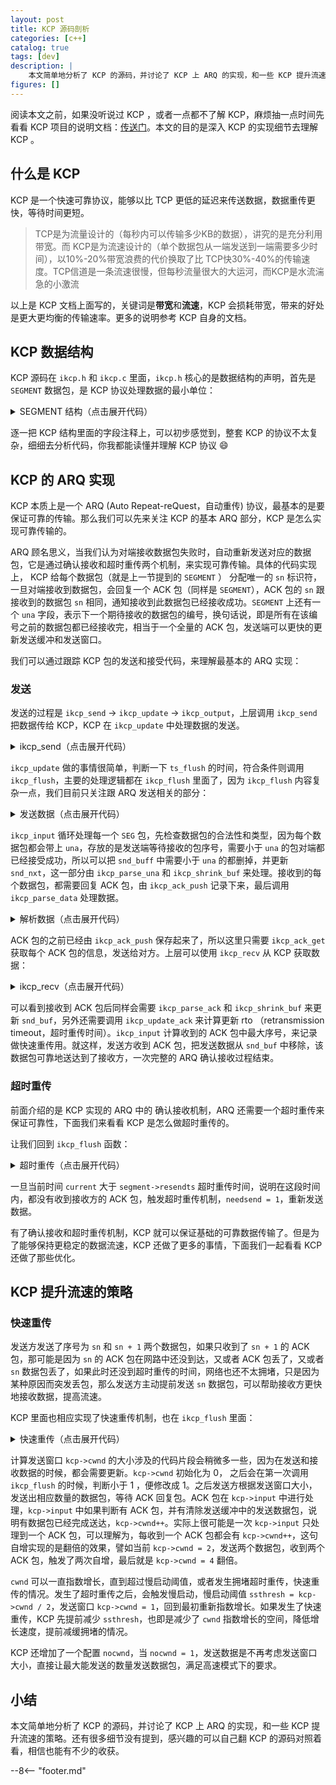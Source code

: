 ```yaml
---
layout: post
title: KCP 源码剖析
categories: [c++]
catalog: true
tags: [dev]
description: |
    本文简单地分析了 KCP 的源码，并讨论了 KCP 上 ARQ 的实现，和一些 KCP 提升流速的策略。
figures: []
---
```

<meta property="og:title" content="KCP 源码剖析" />

阅读本文之前，如果没听说过 KCP ，或者一点都不了解 KCP，麻烦抽一点时间先看看 KCP 项目的说明文档：[传送门](https://github.com/skywind3000/kcp)。本文的目的是深入 KCP 的实现细节去理解 KCP 。

## 什么是 KCP

KCP 是一个快速可靠协议，能够以比 TCP 更低的延迟来传送数据，数据重传更快，等待时间更短。

> TCP是为流量设计的（每秒内可以传输多少KB的数据），讲究的是充分利用带宽。而 KCP是为流速设计的（单个数据包从一端发送到一端需要多少时间），以10%-20%带宽浪费的代价换取了比 TCP快30%-40%的传输速度。TCP信道是一条流速很慢，但每秒流量很大的大运河，而KCP是水流湍急的小激流

以上是 KCP 文档上面写的，关键词是**带宽**和**流速**，KCP 会损耗带宽，带来的好处是更大更均衡的传输速率。更多的说明参考 KCP 自身的文档。

## KCP 数据结构

KCP 源码在 `ikcp.h` 和 `ikcp.c` 里面，`ikcp.h` 核心的是数据结构的声明，首先是 `SEGMENT` 数据包，是 KCP 协议处理数据的最小单位：

<details>
<summary> SEGMENT 结构（点击展开代码） </summary>
```cpp
//=====================================================================
// SEGMENT 一个 SETMENT 就是一个数据包
//=====================================================================
struct IKCPSEG
{
    // 链表节点，发送和接受队列都是这里的链表的结构
    struct IQUEUEHEAD node;

    // 会话编号，同一个会话编号相同
    IUINT32 conv;

    // 数据包类型，譬如 DATA 或者 ACK
    IUINT32 cmd;

    // 由于 MTU 的限制，大数据包会拆分成多个小数据包，这个是小数据包的编号
    IUINT32 frg

    // 每个数据包，都会附带上发送方的接受窗口大小
    IUINT32 wnd;

    // 发送时间，如果是 ACK 包，会设置为源数据包的 ts
    IUINT32 ts;

    // 唯一标识数据包的编号
    IUINT32 sn;

    // 代表小于 una 的数据包都接收成功，跟 TCP 含义一致：oldest unacknowledged sequence number SND
    IUINT32 una;

    // 数据长度
    IUINT32 len;

    // 超时重传时间
    IUINT32 resendts;

    // 下次超时等待时间
    IUINT32 rto;

    // 快速重传，收到本数据包之后的数据包的数量，大于一定数量就触发快速重传
    IUINT32 fastack;

    // 发送次数
    IUINT32 xmit;

    // 数据
    char data[1];
};
```
</details>

看完 `SEGMENT` 的注释，大致能看出 KCP 的核心也是一个 ARQ 协议，通过自动超时重传来保证数据的送达。接着再来看看 KCP 结构 `KCPCB` 的定义：

<details>
<summary> KCP 结构（点击展开代码） </summary>
```cpp
//---------------------------------------------------------------------
// IKCPCB
//---------------------------------------------------------------------
struct IKCPCB
{
    // conv: 会话编号
    // mtu, mss: 最大传输单元，最大报文段大小
    // state: 会话状态，0 有效，-1 断开
    IUINT32 conv, mtu, mss, state;

    // snd_una: 等待 ACK 的包编号
    // snd_nxt: 下一个等待发送的数据包编号
    // rcv_nxt: 下一个等待接收的数据包编号
    IUINT32 snd_una, snd_nxt, rcv_nxt;

    // ts_recent, ts_lastack: 未用到
    // ssthresh: 拥塞控制慢启动阈值
    IUINT32 ts_recent, ts_lastack, ssthresh;

    // rx_rto: rto (retransmission timeout)，超时重传时间
    // rx_rttval, rx_srtt, rx_minrto: 计算 rto 的中间变量
    IINT32 rx_rttval, rx_srtt, rx_rto, rx_minrto;

    // snd_wnd, rcv_wnd: 最大发送和接收窗口大小
    // rmt_wnd: remote wnd ，对端剩余接受窗口大小
    // cwnd: 可发送窗口大小
    // probe: 是否要发送控制报文的标志
    IUINT32 snd_wnd, rcv_wnd, rmt_wnd, cwnd, probe;

    // current: 当前时间
    // interval: 更新间隔
    // ts_flush: 下次需要更新的时间
    // xmit: 发送失败次数
    IUINT32 current, interval, ts_flush, xmit;

    // 对应链表的长度
    IUINT32 nrcv_buf, nsnd_buf;
    IUINT32 nrcv_que, nsnd_que;

    // nodelay: 控制超时重传的 rto 增长速度
    // updated: 是否调用过 ikcp_update
    IUINT32 nodelay, updated;

    // ts_probe, probe_wait: 对端接收窗口长时间为 0 时主动定期发起询问
    IUINT32 ts_probe, probe_wait;

    // deal_link: 对端长时间无应答
    // incr: 参与计算发送窗口大小
    IUINT32 dead_link, incr;

    // queue: 跟用户层接触的数据包
    // buf: 协议缓存的数据包
    struct IQUEUEHEAD snd_queue;
    struct IQUEUEHEAD rcv_queue;
    struct IQUEUEHEAD snd_buf;
    struct IQUEUEHEAD rcv_buf;

    // 需要发送 ack 的数据包信息
    IUINT32 *acklist;

    // 需要 ack 的包数量
    IUINT32 ackcount;

    // acklist 内存大小
    IUINT32 ackblock;

    // 用户层传进来的数据
    void *user;

    // 存放一个 kcp 包的空间
    char *buffer;

    // 触发快速重传的 fastack 次数
    int fastresend;

    // 快速重传最大次数
    int fastlimit;

    // nocwnd: 不考虑慢启动的发送窗口大小
    // stream: 流模式
    int nocwnd, stream;

    // debug log
    int logmask;

    // 发送数据接口
    int (*output)(const char *buf, int len, struct IKCPCB *kcp, void *user);

    void (*writelog)(const char *log, struct IKCPCB *kcp, void *user);
};
```
</details>

逐一把 KCP 结构里面的字段注释上，可以初步感觉到，整套 KCP 的协议不太复杂，细细去分析代码，你我都能读懂并理解 KCP 协议 :smile:

## KCP 的 ARQ 实现

KCP 本质上是一个 ARQ (Auto Repeat-reQuest，自动重传) 协议，最基本的是要保证可靠的传输。那么我们可以先来关注 KCP 的基本 ARQ 部分，KCP 是怎么实现可靠传输的。

ARQ 顾名思义，当我们认为对端接收数据包失败时，自动重新发送对应的数据包，它是通过确认接收和超时重传两个机制，来实现可靠传输。具体的代码实现上， KCP 给每个数据包（就是上一节提到的 `SEGMENT` ） 分配唯一的 `sn` 标识符，一旦对端接收到数据包，会回复一个 ACK 包（同样是 `SEGMENT`），ACK 包的 `sn` 跟接收到的数据包 `sn` 相同，通知接收到此数据包已经接收成功。`SEGMENT` 上还有一个 `una` 字段，表示下一个期待接收的数据包的编号，换句话说，即是所有在该编号之前的数据包都已经接收完，相当于一个全量的 ACK 包，发送端可以更快的更新发送缓冲和发送窗口。

我们可以通过跟踪 KCP 包的发送和接受代码，来理解最基本的 ARQ 实现：

### 发送

发送的过程是 `ikcp_send` -> `ikcp_update` -> `ikcp_output`，上层调用 `ikcp_send` 把数据传给 KCP，KCP 在 `ikcp_update` 中处理数据的发送。

<details>
<summary> ikcp_send（点击展开代码） </summary>
```cpp
//---------------------------------------------------------------------
// 发送数据接口，用户调用 ikcp_send 来让 kcp 发送数据
// user/upper level send, returns below zero for error
//---------------------------------------------------------------------
int ikcp_send(ikcpcb *kcp, const char *buffer, int len)
{
    IKCPSEG *seg;
    int count, i;

    // mss 不能小于1
    assert(kcp->mss > 0);
    if (len < 0) return -1;

    // append to previous segment in streaming mode (if possible)
    if (kcp->stream != 0) {
        // 处理流模式
        // ......
    }

    // 计算分包，如果数据长度 len 大于 mss，需要分成多个包发送，对端接受到之后再拼起来
    if (len <= (int)kcp->mss) count = 1;
    else count = (len + kcp->mss - 1) / kcp->mss;

    if (count >= (int)IKCP_WND_RCV) return -2;

    if (count == 0) count = 1;

    // 分包
    for (i = 0; i < count; i++) {
        // 计算包的数据长度，并分配对应的 seg 结构
        int size = len > (int)kcp->mss ? (int)kcp->mss : len;
        seg = ikcp_segment_new(kcp, size);
        assert(seg);
        if (seg == NULL) {
            return -2;
        }

        // 设置 seg 的 数据信息，frg 表示分包编号
        if (buffer && len > 0) {
            memcpy(seg->data, buffer, size);
        }
        seg->len = size;
        seg->frg = (kcp->stream == 0)? (count - i - 1) : 0;

        // 加到 snd_queue 的末尾，nsnd_qua 加一
        iqueue_init(&seg->node);
        iqueue_add_tail(&seg->node, &kcp->snd_queue);
        kcp->nsnd_que++;
        if (buffer) {
            buffer += size;
        }
        len -= size;
    }

    return 0;
}
```
</details>

`ikcp_send` 是由 KCP 的上层来调用的发送数据接口，所有让 KCP 发送的数据，都应该通过这个接口。 `ikcp_send` 做的事情很简单，主要就是把数据，根据 `kcp->mss` （一个包最大数据长度）来分成多个包，并设置分包编号，最后放到发送链表 `snd_queue` 的末尾。流模式就是把多次调用 `ikcp_send` 的数据都看成一个流，会先自动填充未满的 `SEGMENT` 再分配新的，详细实现本文不讨论，感兴趣的，相信看完本文，再对应看看代码就能理解。

`ikcp_send` 调用完成之后，数据放在的 KCP 的 `snd_queue` 中，那么后面 KCP 需要找个时机，把待发送的数据发送出去，这块代码都放在 `ikcp_update` 和 `ikcp_flush` 里面：

<details>
<summary> ikcp_update（点击展开代码） </summary>
```cpp
//---------------------------------------------------------------------
// ikcp_update 是给上层定期调用的接口，用来更新 kcp 的状态，发送数据
// update state (call it repeatedly, every 10ms-100ms), or you can ask 
// ikcp_check when to call it again (without ikcp_input/_send calling).
// 'current' - current timestamp in millisec. 
//---------------------------------------------------------------------
void ikcp_update(ikcpcb *kcp, IUINT32 current)
{
    IINT32 slap;

    kcp->current = current;

    // ikcp_flush 会检查这个，上层必须调用过 ikcp_update 才能调用 ikcp_flush，建议只使用 ikcp_update
    if (kcp->updated == 0) {
        kcp->updated = 1;
        kcp->ts_flush = kcp->current;
    }

    slap = _itimediff(kcp->current, kcp->ts_flush);

    if (slap >= 10000 || slap < -10000) {
        kcp->ts_flush = kcp->current;
        slap = 0;
    }

    if (slap >= 0) {
        // 下次 flush 的时间
        kcp->ts_flush += kcp->interval;
        if (_itimediff(kcp->current, kcp->ts_flush) >= 0) {
            kcp->ts_flush = kcp->current + kcp->interval;
        }
        ikcp_flush(kcp);
    }
}
```
</details>

`ikcp_update` 做的事情很简单，判断一下 `ts_flush` 的时间，符合条件则调用 `ikcp_flush`，主要的处理逻辑都在 `ikcp_flush` 里面了，因为 `ikcp_flush` 内容复杂一点，我们目前只关注跟 ARQ 发送相关的部分：

<details>
<summary> 发送数据（点击展开代码） </summary>
```cpp
//---------------------------------------------------------------------
// ikcp_flush
//---------------------------------------------------------------------
void ikcp_flush(ikcpcb *kcp)
{
    IUINT32 current = kcp->current;

    // buffer 是要传给 ikcp_output 的数据，初始化为 3 倍数据包大小
    char *buffer = kcp->buffer;
    char *ptr = buffer;
    int count, size, i;
    IUINT32 resent, cwnd;
    IUINT32 rtomin;
    struct IQUEUEHEAD *p;
    int change = 0;
    int lost = 0;
    IKCPSEG seg;

    // 'ikcp_update' haven't been called.
    if (kcp->updated == 0) return;

    seg.conv = kcp->conv;
    seg.cmd = IKCP_CMD_ACK;
    seg.frg = 0;

    // seg.wnd 是表示当前可接收窗口大小
    seg.wnd = ikcp_wnd_unused(kcp);
    seg.una = kcp->rcv_nxt;
    seg.len = 0;
    seg.sn = 0;
    seg.ts = 0;

    // 发送 ack
    // 计算 发送窗口
    //...

    // 把数据包从 snd_queue 移动到 snd_buf
    // 移动是需要满足 发送窗口 大小，发送窗口满了，就停止移动
    // 放在 snd_buf 的里面的数据，就是可以直接调用 ikcp_output 给对端发送的数据
    while (_itimediff(kcp->snd_nxt, kcp->snd_una + cwnd) < 0) {
        IKCPSEG *newseg;
        if (iqueue_is_empty(&kcp->snd_queue)) break;

        newseg = iqueue_entry(kcp->snd_queue.next, IKCPSEG, node);

        iqueue_del(&newseg->node);
        iqueue_add_tail(&newseg->node, &kcp->snd_buf);
        kcp->nsnd_que--;
        kcp->nsnd_buf++;

        newseg->conv = kcp->conv;
        newseg->cmd = IKCP_CMD_PUSH;
        newseg->wnd = seg.wnd;
        newseg->ts = current;

        // seg 唯一序号，其实就是一个递增的 kcp->snd_nxt
        newseg->sn = kcp->snd_nxt++;

        // una 在这里设置，通知对端下一个等待接收的包序号
        newseg->una = kcp->rcv_nxt;
        newseg->resendts = current;
        newseg->rto = kcp->rx_rto;
        newseg->fastack = 0;
        newseg->xmit = 0;
    }

    // 计算快速重传标志，超时等待时间
    // ...

    // 发送 snd_buf
    for (p = kcp->snd_buf.next; p != &kcp->snd_buf; p = p->next) {
        IKCPSEG *segment = iqueue_entry(p, IKCPSEG, node);
        int needsend = 0;
        if (segment->xmit == 0) {
            // 首次发送
            // set->xmit 表示发送次数
            // resendts 超时重传的等待时间
            needsend = 1;
            segment->xmit++;
            segment->rto = kcp->rx_rto;
            segment->resendts = current + segment->rto + rtomin;
        }
        else if (_itimediff(current, segment->resendts) >= 0) {
            // 超时重传
            // ...
        }
        else if (segment->fastack >= resent) {
            // 快速重传
            // ...
        }

        if (needsend) {
            int need;
            segment->ts = current;
            segment->wnd = seg.wnd;
            segment->una = kcp->rcv_nxt;

            size = (int)(ptr - buffer);
            need = IKCP_OVERHEAD + segment->len;

            // 每当 buffer 中的数据超过 mtu ，那就先发出去，尽量避免底层再分包
            if (size + need > (int)kcp->mtu) {
                ikcp_output(kcp, buffer, size);
                ptr = buffer;
            }

            // 把 seg 控制数据复制到 buffer 上，kcp 自己来处理大小端问题
            ptr = ikcp_encode_seg(ptr, segment);

            // 再复制数据
            if (segment->len > 0) {
                memcpy(ptr, segment->data, segment->len);
                ptr += segment->len;
            }


            if (segment->xmit >= kcp->dead_link) {
                kcp->state = (IUINT32)-1;
            }
        }
    }

    // flash remain segments
    size = (int)(ptr - buffer);
    if (size > 0) {
        ikcp_output(kcp, buffer, size);
    }

    // 计算 ssthresh，更新慢启动窗口
    // ...
}
```
</details>

我们目前只关注 `ikcp_flush` 里面有关发送数据的逻辑：

* 首先 KCP 会根据对端的接收窗口大小，把 `snd_queue` 上的数据移动到 `snd_buf` 上面，计算移动数量的公式是 `num = snd_nxt - (snd_una + cwnd)`，也就是：已发送成功的最大包序号 `snd_una` 加上 滑动窗口大小 `cwnd` 大于 下个待发送的包序号`snd_nxt`，则可以继续再发送新的数据包。移动 `SEG` 的同时，设置控制字段。

* 遍历 `snd_buf`，如果需要发送数据包，则把数据复制到 `buffer` 上，复制的同时用 `ikcp_encode_seg` 处理控制字段数据的大小端问题。

* 最后调用 `ikcp_output` 把 `buffer` 上的数据发送出去

至此， KCP 完成数据的发送。

### 接收

接收的过程是跟发送相反的：`ikcp_input` -> `ikcp_update` -> `ikcp_recv`，用户接收到网络上的数据之后，需要调用 `ikcp_input` 传给 KCP 解析，调用 `ikcp_update` 的时候会给发送端回复 ACK 包，上层通过调用 `ikcp_recv` 来接收 KCP 解析之后的数据。

<details>
<summary> 接收数据（点击展开代码） </summary>
```cpp
//---------------------------------------------------------------------
// input data
//---------------------------------------------------------------------
int ikcp_input(ikcpcb *kcp, const char *data, long size)
{
    IUINT32 prev_una = kcp->snd_una;
    IUINT32 maxack = 0, latest_ts = 0;
    int flag = 0;

    // 合法性检查
    if (data == NULL || (int)size < (int)IKCP_OVERHEAD) return -1;

    // data 可能是多个 KCP 包，循环处理
    while (1) {
        IUINT32 ts, sn, len, una, conv;
        IUINT16 wnd;
        IUINT8 cmd, frg;
        IKCPSEG *seg;

        // 不够一个 KCP 包，退出
        if (size < (int)IKCP_OVERHEAD) break;

        // 先把控制字段解析出来
        data = ikcp_decode32u(data, &conv);
        if (conv != kcp->conv) return -1;

        data = ikcp_decode8u(data, &cmd);
        data = ikcp_decode8u(data, &frg);
        data = ikcp_decode16u(data, &wnd);
        data = ikcp_decode32u(data, &ts);
        data = ikcp_decode32u(data, &sn);
        data = ikcp_decode32u(data, &una);
        data = ikcp_decode32u(data, &len);

        size -= IKCP_OVERHEAD;

        if ((long)size < (long)len || (int)len < 0) return -2;

        // 数据包类型检查
        if (cmd != IKCP_CMD_PUSH && cmd != IKCP_CMD_ACK &&
            cmd != IKCP_CMD_WASK && cmd != IKCP_CMD_WINS) 
            return -3;

        kcp->rmt_wnd = wnd;

        // 这里的 una 是发送方的 kcp->rcv_nxt，根据这个数据，可以去掉已确认接收的数据包
        ikcp_parse_una(kcp, una);
        // 去掉已确认接收的包后，更新 snd_una 下一个要发送的序号
        ikcp_shrink_buf(kcp);

        if (cmd == IKCP_CMD_ACK) {
            // ack 包
            // ...
        }
        else if (cmd == IKCP_CMD_PUSH) {
            // 数据包
            // 如果接收到的数据包序号 sn，在接收窗口内，则正常处理，否则直接丢弃，等重传
            if (_itimediff(sn, kcp->rcv_nxt + kcp->rcv_wnd) < 0) {

                // 接收到的每个数据包，都要回一个 ack 包，记录下来
                ikcp_ack_push(kcp, sn, ts);

                // 接收的数据调用 ikcp_parse_data 处理
                if (_itimediff(sn, kcp->rcv_nxt) >= 0) {
                    seg = ikcp_segment_new(kcp, len);
                    seg->conv = conv;
                    seg->cmd = cmd;
                    seg->frg = frg;
                    seg->wnd = wnd;
                    seg->ts = ts;
                    seg->sn = sn;
                    seg->una = una;
                    seg->len = len;

                    if (len > 0) {
                        memcpy(seg->data, data, len);
                    }

                    ikcp_parse_data(kcp, seg);
                }
            }
        }
        else if (cmd == IKCP_CMD_WASK) {
            // 查询窗口包
            // ...
        }
        else if (cmd == IKCP_CMD_WINS) {
            // 查询窗口的回复包
            // ...
        }
        else {
            return -3;
        }

        data += len;
        size -= len;
    }

    // 处理快速重传逻辑
    // ...

    // 更新发送窗口
    // ...

    return 0;
}
```
</details>

`ikcp_input` 循环处理每一个 `SEG` 包，先检查数据包的合法性和类型，因为每个数据包都会带上 `una`，存放的是发送端等待接收的包序号，需要小于 `una` 的包对端都已经接受成功，所以可以把 `snd_buff` 中需要小于 `una` 的都删掉，并更新 `snd_nxt`，这一部分由 `ikcp_parse_una` 和 `ikcp_shrink_buf` 来处理。接收到的每个数据包，都需要回复 ACK 包，由 `ikcp_ack_push` 记录下来，最后调用 `ikcp_parse_data` 处理数据。

<details>
<summary> 解析数据（点击展开代码） </summary>
```cpp
void ikcp_parse_data(ikcpcb *kcp, IKCPSEG *newseg)
{
    struct IQUEUEHEAD *p, *prev;
    IUINT32 sn = newseg->sn;
    int repeat = 0;

    // 序号检查
    if (_itimediff(sn, kcp->rcv_nxt + kcp->rcv_wnd) >= 0 ||
        _itimediff(sn, kcp->rcv_nxt) < 0) {
        ikcp_segment_delete(kcp, newseg);
        return;
    }

    // 找出 newseg 应该放置的位置，因为接收到的 seg 可能是乱序的
    for (p = kcp->rcv_buf.prev; p != &kcp->rcv_buf; p = prev) {
        IKCPSEG *seg = iqueue_entry(p, IKCPSEG, node);
        prev = p->prev;
        if (seg->sn == sn) {
            // 重复收到
            repeat = 1;
            break;
        }
        if (_itimediff(sn, seg->sn) > 0) {
            break;
        }
    }

    // 把 newseg 放到 rcv_buf 正确的位置上
    if (repeat == 0) {
        iqueue_init(&newseg->node);
        iqueue_add(&newseg->node, p);
        kcp->nrcv_buf++;
    }    else {
        ikcp_segment_delete(kcp, newseg);
    }

    // 把数据从 rcv_buf 移动到 rcv_queue
    while (! iqueue_is_empty(&kcp->rcv_buf)) {
        IKCPSEG *seg = iqueue_entry(kcp->rcv_buf.next, IKCPSEG, node);
        // 如果 seg 序号是等待接收的序号，移动到 rcv_queue
        if (seg->sn == kcp->rcv_nxt && kcp->nrcv_que < kcp->rcv_wnd) {
            iqueue_del(&seg->node);
            kcp->nrcv_buf--;
            iqueue_add_tail(&seg->node, &kcp->rcv_queue);
            kcp->nrcv_que++;
            kcp->rcv_nxt++;
        }    else {
            break;
        }
    }
}
```
</details>

`ikcp_parse_data` 主要的工作就是把 `newseg` 放置到 `kcp->rcv_buf` 合适的位置上，并把数据从 `rcv_buf` 移动到 `rcv_queue`。`rcv_buf` 合适的位置的意思是，`rcv_buf` 是按照 `sn` 的递增顺序排列的，`newseg` 需要根据自己的 `sn` 大小查找合适的位置。`rcv_buf` 上的数据要移动到 `rcv_queue`，条件是 `rcv_buf` 上的数据包序号，等于 KCP 在等待接收的包序号 `kcp->rcv_nxt` ，移动一个数据包之后，需要更新 `kcp->rvc_nxt`，再处理下一个数据包。

`ikcp_input` 之后，上层调用 `ikcp_update` 时候会发送 ACK 包，调用 `ikcp_recv` 会给上层返回有效数据。`ikcp_update` 和 `ikcp_recv` 互相独立，没有调用顺序要求，视上层的调用时机而定。我们先来看 `ikcp_update` 里面有关 ACK 发送的部分：

<details>
<summary> 回复 ACK（点击展开代码） </summary>
```cpp
// 前面说过，ikcp_update 最终是调用 ikcp_flush
void ikcp_flush(ikcpcb *kcp, IUINT32 current)
{
    // ...

    // 回复 ACK 包
    count = kcp->ackcount;
    for (i = 0; i < count; i++) {
        size = (int)(ptr - buffer);
        if (size + (int)IKCP_OVERHEAD > (int)kcp->mtu) {
            ikcp_output(kcp, buffer, size);
            ptr = buffer;
        }
        ikcp_ack_get(kcp, i, &seg.sn, &seg.ts);
        ptr = ikcp_encode_seg(ptr, &seg);
    }

    kcp->ackcount = 0;

    // ...
}
```
</details>

ACK 包的之前已经由 `ikcp_ack_push` 保存起来了，所以这里只需要 `ikcp_ack_get` 获取每个 ACK 包的信息，发送给对方。上层可以使用 `ikcp_recv` 从 KCP 获取数据：

<details>
<summary> ikcp_recv（点击展开代码） </summary>
```cpp
//---------------------------------------------------------------------
// user/upper level recv: returns size, returns below zero for EAGAIN
//---------------------------------------------------------------------
int ikcp_recv(ikcpcb *kcp, char *buffer, int len)
{
    struct IQUEUEHEAD *p;
    int ispeek = (len < 0)? 1 : 0;
    int peeksize;
    int recover = 0;
    IKCPSEG *seg;
    assert(kcp);

    // 一些有效性检查
    if (iqueue_is_empty(&kcp->rcv_queue))
        return -1;
    if (len < 0) len = -len;

    // 计算能返回的数据长度
    peeksize = ikcp_peeksize(kcp);

    if (peeksize < 0)
        return -2;
    if (peeksize > len)
        return -3;

    // 判断下接收窗口
    if (kcp->nrcv_que >= kcp->rcv_wnd)
        recover = 1;

    // 遍历 rcv_queue，把数据复制到 buffer 上
    for (len = 0, p = kcp->rcv_queue.next; p != &kcp->rcv_queue; ) {
        int fragment;
        seg = iqueue_entry(p, IKCPSEG, node);
        p = p->next;

        if (buffer) {
            memcpy(buffer, seg->data, seg->len);
            buffer += seg->len;
        }

        len += seg->len;

        // 判断分包
        fragment = seg->frg;

        // 移除数据包
        if (ispeek == 0) {
            iqueue_del(&seg->node);
            ikcp_segment_delete(kcp, seg);
            kcp->nrcv_que--;
        }

        // 所有分包都复制完，退出循环
        if (fragment == 0)
            break;
    }

    assert(len == peeksize);

    // rcv_queue 又空了一些，尝试继续从 rcv_buf 移动到 rcv_queue
    while (! iqueue_is_empty(&kcp->rcv_buf)) {
        seg = iqueue_entry(kcp->rcv_buf.next, IKCPSEG, node);
        if (seg->sn == kcp->rcv_nxt && kcp->nrcv_que < kcp->rcv_wnd) {
            iqueue_del(&seg->node);
            kcp->nrcv_buf--;
            iqueue_add_tail(&seg->node, &kcp->rcv_queue);
            kcp->nrcv_que++;
            kcp->rcv_nxt++;
        }    else {
            break;
        }
    }

    return len;
}
```
</details>

`ikcp_recv` 一次调用只会返回一个完整的数据包，上层可以循环调用直到没有数据返回为止，函数的逻辑比较简单，就是从 `rcv_queue` 中复制数据到上层传进来的 `buffer` 里面，至此接收方对于接收到的数据包已经处理完毕。

接收方处理数据包的时候，给发送方发送了 ACK 包，我们再来看看发送方接受 ACK 包的处理：

<details>
<summary> 处理 ACK 包（点击展开代码） </summary>
```cpp
int ikcp_input(ikcpcb *kcp, const char *data, long size)
{
    // ...
    IUINT32 maxack = 0, latest_ts = 0;
    // ...
    while (1) {
        // ...
        // ts 是对端的 kcp-> current
        data = ikcp_decode32u(data, &ts);
        data = ikcp_decode32u(data, &sn);

        if (cmd == IKCP_CMD_ACK) {
            // 更新 rot
            if (_itimediff(kcp->current, ts) >= 0) {
                ikcp_update_ack(kcp, _itimediff(kcp->current, ts));
            }
            // 更新 snd_buf
            ikcp_parse_ack(kcp, sn);
            ikcp_shrink_buf(kcp);

            // maxack = 这次 input 的所有 ACK 包中最大的 sn
            if (flag == 0) {
                flag = 1;
                maxack = sn;
                latest_ts = ts;
            }    else {
                if (_itimediff(sn, maxack) > 0) {
                #ifndef IKCP_FASTACK_CONSERVE
                    maxack = sn;
                    latest_ts = ts;
                #else
                    if (_itimediff(ts, latest_ts) > 0) {
                        maxack = sn;
                        latest_ts = ts;
                    }
                #endif
                }
            }
        }
        // ...
    }

    // 如果有收到 ACK 包，记录用来做快速重传
    if (flag != 0) {
        ikcp_parse_fastack(kcp, maxack, latest_ts);
    }
}
```
</details>

可以看到接收到 ACK 包后同样会需要 `ikcp_parse_ack` 和 `ikcp_shrink_buf` 来更新 `snd_buf`，另外还需要调用 `ikcp_update_ack` 来计算更新 rto （retransmission timeout，超时重传时间）。`ikcp_input` 计算收到的 ACK 包中最大序号，来记录做快速重传用。就这样，发送方收到 ACK 包，把发送数据从 `snd_buf` 中移除，该数据包可靠地送达到了接收方，一次完整的 ARQ 确认接收过程结束。

### 超时重传

前面介绍的是 KCP 实现的 ARQ 中的 确认接收机制，ARQ 还需要一个超时重传来保证可靠性，下面我们来看看 KCP 是怎么做超时重传的。

让我们回到 `ikcp_flush` 函数：

<details>
<summary> 超时重传（点击展开代码） </summary>
```cpp
void ikcp_flush(ikcpcb *kcp)
{
    // ...
    // 发送 snd_buf
    for (p = kcp->snd_buf.next; p != &kcp->snd_buf; p = p->next) {
        IKCPSEG *segment = iqueue_entry(p, IKCPSEG, node);
        int needsend = 0;
        if (segment->xmit == 0) {
            // 首次发送
            needsend = 1;
            segment->xmit++;
            // 设置 segment->rto
            // 通过 segment->rto 计算 segment->resendts 超时重传时间
            segment->rto = kcp->rx_rto;
            segment->resendts = current + segment->rto + rtomin;
        }
        else if (_itimediff(current, segment->resendts) >= 0) {
            // 超时重传
            needsend = 1;
            segment->xmit++;
            kcp->xmit++;
            // nodelay 控制下一次超时重传时间的计算
            if (kcp->nodelay == 0) {
                segment->rto += kcp->rx_rto;
            }    else {
                segment->rto += kcp->rx_rto / 2;
            }
            segment->resendts = current + segment->rto;
            lost = 1;
        }
        else if (segment->fastack >= resent) {
            // 快速重传
            // ...
        }
        if (needsend) {
            // 发送数据
            // ...
        }
    // ...
}
```
</details>

一旦当前时间 `current` 大于 `segment->resendts` 超时重传时间，说明在这段时间内，都没有收到接收方的 ACK 包，触发超时重传机制，`needsend = 1`，重新发送数据。

有了确认接收和超时重传机制，KCP 就可以保证基础的可靠数据传输了。但是为了能够保持更稳定的数据流速，KCP 还做了更多的事情，下面我们一起看看 KCP 还做了那些优化。

## KCP 提升流速的策略

### 快速重传

发送方发送了序号为 `sn` 和 `sn + 1` 两个数据包，如果只收到了 `sn + 1` 的 ACK 包，那可能是因为 `sn` 的 ACK 包在网路中还没到达，又或者 ACK 包丢了，又或者 `sn` 数据包丢了，如果此时还没到超时重传的时间，网络也还不太拥堵，只是因为某种原因而突发丢包，那么发送方主动提前发送 `sn` 数据包，可以帮助接收方更快地接收数据，提高流速。

KCP 里面也相应实现了快速重传机制，也在 `ikcp_flush` 里面：

<details>
<summary> 快速重传（点击展开代码） </summary>
```cpp
void ikcp_flush(ikcpcb *kcp)
{
    // ...
    resent = (kcp->fastresend > 0)? (IUINT32)kcp->fastresend : 0xffffffff;

    // 发送 snd_buf
    for (p = kcp->snd_buf.next; p != &kcp->snd_buf; p = p->next) {
        IKCPSEG *segment = iqueue_entry(p, IKCPSEG, node);
        int needsend = 0;
        if (segment->xmit == 0) {
            // ...
        }
        else if (_itimediff(current, segment->resendts) >= 0) {
            // ...
        }
        else if (segment->fastack >= resent) {
            // 快速重传
            if ((int)segment->xmit <= kcp->fastlimit ||
                kcp->fastlimit <= 0) {
                needsend = 1;
                segment->xmit++;
                segment->fastack = 0;
                segment->resendts = current + segment->rto;
                change++;
            }
        }
        if (needsend) {
            // 发送数据
            // ...
        }
    // ...
}
```
</details>

要出发快速重传，有两个条件：
* `segment->fastack >= resent`，resent 是可配置的参数 `kcp->fastresend`，配置为 0 会关闭快速重传。`segment->fastack` 是在函数 `ikcp_parse_fastack` 里面设置的，这个函数是在 `ikcp_input` 里面调用，会根据 `ikcp_input` 算出的 `maxack` 来给所有 `sn` 小于 `maxack` 的 `segment->fastack` 加一，所以 `segment->fastack` 就是表示收到比 `sn` 大的包的次数。
* `segment->xmit <= kcp->fastlimit || kcp->fastlimit <= 0`，`setgment->xmit` 是发送次数，`kcp->fastlimit` 是可配置的最大快速重传次数，发送次数需要小于最大快速重传次数

一旦满足快速重传的以上条件，KCP 就会执行快速重传，要注意快速重传并不会重置超时重传时间，原来的超时时间依然会生效。

### 缩短超时重传时间

超时重传是个很好的机制，但就是太花时间了，按照 TCP 的策略，每次超时重传时间翻倍，等待时间膨胀得很快，在等待时间内，很可能由于接收端的接收窗口已耗尽，无法接收新数据，而等待重传的包序号是在最前面，接收方要接收到重传的包才能把所有数据返回给上层，这种情况，整个网路的流速几乎为 0。KCP 增加了配置可以减缓等待的时间增长，而且也不会是翻倍，通过配置 `kcp->nodelay` 控制每次等待时间只会增长 1 倍的 RTO 或者 0.5 倍的 RTO，有效减缓等待时间的增长，帮助网路尽快恢复流速。

### 更新发送窗口

发送窗口表示的是同时传输的数据包数量，窗口越大，同时传输的数据越多，流速越大，但窗口过大，会导致网络拥塞，丢包率上升，数据重传增多，流速下降。所以发送窗口需要根据网络情况不断更新，慢慢趋近最优。 KCP 中关于发送窗口的代码：

<details>
<summary> 发送窗口（点击展开代码） </summary>
```cpp
ikcpcb* ikcp_create(IUINT32 conv, void *user)
{
    // ...
    // snd_wnd，rcv_wnd 发送和接受的缓冲区大小
    kcp->snd_wnd = IKCP_WND_SND;    // 32
    kcp->rcv_wnd = IKCP_WND_RCV;    // 128
    // 对端接收窗口大小              // 128
    kcp->rmt_wnd = IKCP_WND_RCV
    // 发送窗口 cwnd 初始化 0
    kcp->cwnd = 0;
    // 发送窗口字节数大小，参与计算 cwnd
    kcp->incr = 0
    // 慢启动阈值，slow start threshold
    kcp->ssthresh = IKCP_THRESH_INIT;
    // nocwnd 是可配置参数，1 不考虑 cwnd
    kcp->nocwnd = 0;
    // ...
}

void ikcp_flush(ikcpcb *kcp)
{
    // ...
    // 发送数据时先计算 发送窗口大小，是发送缓冲区大小和对方接收窗口大小的小值
    cwnd = _imin_(kcp->snd_wnd, kcp->rmt_wnd);
    // 默认还需要考虑 kcp->cwnd，即是不断更新的发送窗口
    if (kcp->nocwnd == 0) cwnd = _imin_(kcp->cwnd, cwnd);

    // 根据 cwnd 大小，snd_queue 移动到 snd_buf
    while (_itimediff(kcp->snd_nxt, kcp->snd_una + cwnd) < 0) {
    }
    // 发送数据
    resent = (kcp->fastresend > 0)? (IUINT32)kcp->fastresend : 0xffffffff;
    // 触发超时重传 lost = 1
    // 触发快速重传 change++

    // 更新慢启动阈值和发送窗口
    if (change) {
        // 如果有触发快速重传，ssthresh 设置为网络上正在传输的数据包数量的一半
        IUINT32 inflight = kcp->snd_nxt - kcp->snd_una;
        kcp->ssthresh = inflight / 2;
        if (kcp->ssthresh < IKCP_THRESH_MIN)
            kcp->ssthresh = IKCP_THRESH_MIN;

        // 发送窗口为阈值再加上快速重传相关的 resent
        kcp->cwnd = kcp->ssthresh + resent;
        kcp->incr = kcp->cwnd * kcp->mss;
    }

    if (lost) {
        // 如果有超时重传，触发慢启动, ssthresh 阈值为发送窗口的一半
        kcp->ssthresh = cwnd / 2;
        if (kcp->ssthresh < IKCP_THRESH_MIN)
            kcp->ssthresh = IKCP_THRESH_MIN;
        // 发送窗口回到 1，重新慢启动增长
        kcp->cwnd = 1;
        kcp->incr = kcp->mss;
    }

    if (kcp->cwnd < 1) {
        // 因为初始化为 0，来到这里会再设置成 1
        kcp->cwnd = 1;
        kcp->incr = kcp->mss;
    }
}

int ikcp_input(ikcpcb *kcp, const char *data, long size)
{
    IUINT32 prev_una = kcp->snd_una;
    // 处理接收的数据

    while (1) {
        // ...
        data = ikcp_decode16u(data, &wnd)
        // rmt_wnd 是对方的接收窗口大小
        kcp->rmt_wnd = wnd
        // ...
        // 处理数据
    }

    // 最后更新发送窗口
    // kcp->snd_una - prev_una > 0，表示本次 input 有接受到 ACK 并且发送缓冲 snd_buf 有变化
    if (_itimediff(kcp->snd_una, prev_una) > 0) {
        // 再判断对方的接收窗口
        if (kcp->cwnd < kcp->rmt_wnd) {
            IUINT32 mss = kcp->mss;

            if (kcp->cwnd < kcp->ssthresh) {
                // 小于慢启动阈值，双倍增长
                kcp->cwnd++;
                kcp->incr += mss;

            }    else {
                // 大于慢启动阈值之后，通过公式更新 incr ，进而计算 cwnd
                if (kcp->incr < mss) kcp->incr = mss;
                kcp->incr += (mss * mss) / kcp->incr + (mss / 16);
                if ((kcp->cwnd + 1) * mss <= kcp->incr) {
                    kcp->cwnd++;
                }
            }
            // 更新出来的值还要再比较下 rmt_wnd
            if (kcp->cwnd > kcp->rmt_wnd) {
                kcp->cwnd = kcp->rmt_wnd;
                kcp->incr = kcp->rmt_wnd * mss;
            }
        }
    }
}
```
</details>

计算发送窗口 `kcp->cwnd` 的大小涉及的代码片段会稍微多一些，因为在发送和接收数据的时候，都会需要更新。`kcp->cwnd` 初始化为 0，
之后会在第一次调用 `ikcp_flush` 的时候，判断小于 1 ，便修改成 1。之后发送方根据发送窗口大小，发送出相应数量的数据包，等待 ACK
回复包。ACK 包在 `kcp->input` 中进行处理，`kcp->input` 中如果判断有 ACK 包，并有清除发送缓冲中的发送数据包，说明有数据包已经完成送达，`kcp->cwnd++`。实际上很可能是一次 `kcp->input` 只处理到一个 ACK 包，可以理解为，每收到一个 ACK 包都会有 `kcp->cwnd++`，这句自增实现的是翻倍的效果，譬如当前 `kcp->cwnd = 2`，发送两个数据包，收到两个 ACK 包，触发了两次自增，最后就是 `kcp->cwnd = 4` 翻倍。

`cwnd` 可以一直指数增长，直到超过慢启动阈值，或者发生拥堵超时重传，快速重传的情况。发生了超时重传之后，会触发慢启动，慢启动阈值 `ssthresh = kcp->cwnd / 2`，发送窗口 `kcp->cwnd = 1`，回到最初重新指数增长。如果发生了快速重传，KCP 先提前减少 `ssthresh`，也即是减少了 `cwnd` 指数增长的空间，降低增长速度，提前减缓拥堵的情况。

KCP 还增加了一个配置 `nocwnd`，当 `nocwnd = 1`，发送数据是不再考虑发送窗口大小，直接让最大能发送的数量发送数据包，满足高速模式下的要求。

## 小结

本文简单地分析了 KCP 的源码，并讨论了 KCP 上 ARQ 的实现，和一些 KCP 提升流速的策略。还有很多细节没有提到，感兴趣的可以自己翻 KCP 的源码对照着看，相信也能有不少的收获。

--8<-- "footer.md"
